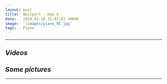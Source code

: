 ```yaml
---
layout: post
title:  Westport - Day 5
date:   2020-03-10 15:07:03 +0000
image:  '/images/piano_01.jpg'
tags:   Piano
---
```


***

## *<span style="color:#$white;">Videos</span>*


## *<span style="color:$white;">Some pictures</span>*


***